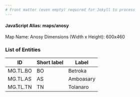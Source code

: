```yaml
---
# Front matter (even empty) required for Jekyll to process
---
```


#### JavaScript Alias: maps/anosy

Map Name: Anosy
Dimensions (Width x Height): 600x460

### List of Entities

ID | Short label | Label
---|---|---|
MG.TL.BO|BO|Betroka
MG.TL.AS|AS|Amboasary
MG.TL.TN|TN|Tolanaro
